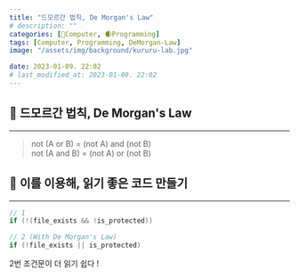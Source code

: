 ```yaml
---
title: "드모르간 법칙, De Morgan's Law"
# description: ""
categories: [💫Computer, 🌒Programming]
tags: [Computer, Programming, DeMorgan-Law]
image: "/assets/img/background/kururu-lab.jpg"

date: 2023-01-09. 22:02
# last_modified_at: 2023-01-09. 22:02
---
```


## 💫 드모르간 법칙, De Morgan's Law

---

> not (A or B) = (not A) and (not B)  
> not (A and B) = (not A) or (not B)  

## 💫 이를 이용해, 읽기 좋은 코드 만들기

---

```cs
// 1
if (!(file_exists && !is_protected))

// 2 (With De Morgan's Law)
if (!file_exists || is_protected)
```

2번 조건문이 더 읽기 쉽다 !  
